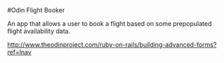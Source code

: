 #Odin Flight Booker

An app that allows a user to book a flight based on some prepopulated flight availability data.

http://www.theodinproject.com/ruby-on-rails/building-advanced-forms?ref=lnav
